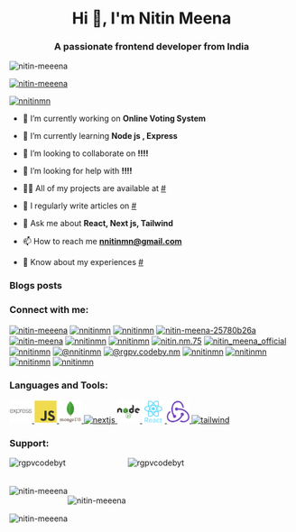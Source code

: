 <h1 align="center">Hi 👋, I'm Nitin Meena</h1>
<h3 align="center">A passionate frontend developer from India</h3>

<p align="left"> <img src="https://komarev.com/ghpvc/?username=nitin-meeena&label=Profile%20views&color=0e75b6&style=flat" alt="nitin-meeena" /> </p>

<p align="left"> <a href="https://github.com/ryo-ma/github-profile-trophy"><img src="https://github-profile-trophy.vercel.app/?username=nitin-meeena" alt="nitin-meeena" /></a> </p>

<p align="left"> <a href="https://twitter.com/nnitinmn" target="blank"><img src="https://img.shields.io/twitter/follow/nnitinmn?logo=twitter&style=for-the-badge" alt="nnitinmn" /></a> </p>

- 🔭 I’m currently working on **Online Voting System**

- 🌱 I’m currently learning **Node js , Express**

- 👯 I’m looking to collaborate on **!!!!**

- 🤝 I’m looking for help with **!!!!**

- 👨‍💻 All of my projects are available at [#](#)

- 📝 I regularly write articles on [#](#)

- 💬 Ask me about **React, Next js, Tailwind**

- 📫 How to reach me **nnitinmn@gmail.com**

- 📄 Know about my experiences [#](#)

### Blogs posts
<!-- BLOG-POST-LIST:START -->
<!-- BLOG-POST-LIST:END -->

<h3 align="left">Connect with me:</h3>
<p align="left">
<a href="https://codepen.io/nitin-meeena" target="blank"><img align="center" src="https://raw.githubusercontent.com/rahuldkjain/github-profile-readme-generator/master/src/images/icons/Social/codepen.svg" alt="nitin-meeena" height="30" width="40" /></a>
<a href="https://dev.to/nnitinmn" target="blank"><img align="center" src="https://raw.githubusercontent.com/rahuldkjain/github-profile-readme-generator/master/src/images/icons/Social/devto.svg" alt="nnitinmn" height="30" width="40" /></a>
<a href="https://twitter.com/nnitinmn" target="blank"><img align="center" src="https://raw.githubusercontent.com/rahuldkjain/github-profile-readme-generator/master/src/images/icons/Social/twitter.svg" alt="nnitinmn" height="30" width="40" /></a>
<a href="https://linkedin.com/in/nitin-meena-25780b26a" target="blank"><img align="center" src="https://raw.githubusercontent.com/rahuldkjain/github-profile-readme-generator/master/src/images/icons/Social/linked-in-alt.svg" alt="nitin-meena-25780b26a" height="30" width="40" /></a>
<a href="https://stackoverflow.com/users/23263305/nitin-meena" target="blank"><img align="center" src="https://raw.githubusercontent.com/rahuldkjain/github-profile-readme-generator/master/src/images/icons/Social/stack-overflow.svg" alt="nitin-meena" height="30" width="40" /></a>
<a href="https://codesandbox.com/nnitinmn" target="blank"><img align="center" src="https://raw.githubusercontent.com/rahuldkjain/github-profile-readme-generator/master/src/images/icons/Social/codesandbox.svg" alt="nnitinmn" height="30" width="40" /></a>
<a href="https://kaggle.com/nnitinmn" target="blank"><img align="center" src="https://raw.githubusercontent.com/rahuldkjain/github-profile-readme-generator/master/src/images/icons/Social/kaggle.svg" alt="nnitinmn" height="30" width="40" /></a>
<a href="https://fb.com/nitin.nm.75" target="blank"><img align="center" src="https://raw.githubusercontent.com/rahuldkjain/github-profile-readme-generator/master/src/images/icons/Social/facebook.svg" alt="nitin.nm.75" height="30" width="40" /></a>
<a href="https://instagram.com/nitin_meena_official" target="blank"><img align="center" src="https://raw.githubusercontent.com/rahuldkjain/github-profile-readme-generator/master/src/images/icons/Social/instagram.svg" alt="nitin_meena_official" height="30" width="40" /></a>
<a href="https://dribbble.com/nnitinmn" target="blank"><img align="center" src="https://raw.githubusercontent.com/rahuldkjain/github-profile-readme-generator/master/src/images/icons/Social/dribbble.svg" alt="nnitinmn" height="30" width="40" /></a>
<a href="https://hashnode.com/nnitinmn" target="blank"><img align="center" src="https://raw.githubusercontent.com/rahuldkjain/github-profile-readme-generator/master/src/images/icons/Social/hashnode.svg" alt="@nnitinmn" height="30" width="40" /></a>
<a href="https://medium.com/@rgpv.codeby.nm" target="blank"><img align="center" src="https://raw.githubusercontent.com/rahuldkjain/github-profile-readme-generator/master/src/images/icons/Social/medium.svg" alt="@rgpv.codeby.nm" height="30" width="40" /></a>
<a href="https://www.codechef.com/users/nnitinmn" target="blank"><img align="center" src="https://cdn.jsdelivr.net/npm/simple-icons@3.1.0/icons/codechef.svg" alt="nnitinmn" height="30" width="40" /></a>
<a href="https://codeforces.com/profile/nnitinmn" target="blank"><img align="center" src="https://raw.githubusercontent.com/rahuldkjain/github-profile-readme-generator/master/src/images/icons/Social/codeforces.svg" alt="nnitinmn" height="30" width="40" /></a>
<a href="https://www.hackerearth.com/nnitinmn" target="blank"><img align="center" src="https://raw.githubusercontent.com/rahuldkjain/github-profile-readme-generator/master/src/images/icons/Social/hackerearth.svg" alt="nnitinmn" height="30" width="40" /></a>
<a href="https://www.topcoder.com/members/nnitinmn" target="blank"><img align="center" src="https://raw.githubusercontent.com/rahuldkjain/github-profile-readme-generator/master/src/images/icons/Social/topcoder.svg" alt="nnitinmn" height="30" width="40" /></a>
</p>

<h3 align="left">Languages and Tools:</h3>
<p align="left"> <a href="https://expressjs.com" target="_blank" rel="noreferrer"> <img src="https://raw.githubusercontent.com/devicons/devicon/master/icons/express/express-original-wordmark.svg" alt="express" width="40" height="40"/> </a> <a href="https://developer.mozilla.org/en-US/docs/Web/JavaScript" target="_blank" rel="noreferrer"> <img src="https://raw.githubusercontent.com/devicons/devicon/master/icons/javascript/javascript-original.svg" alt="javascript" width="40" height="40"/> </a> <a href="https://www.mongodb.com/" target="_blank" rel="noreferrer"> <img src="https://raw.githubusercontent.com/devicons/devicon/master/icons/mongodb/mongodb-original-wordmark.svg" alt="mongodb" width="40" height="40"/> </a> <a href="https://nextjs.org/" target="_blank" rel="noreferrer"> <img src="https://cdn.worldvectorlogo.com/logos/nextjs-2.svg" alt="nextjs" width="40" height="40"/> </a> <a href="https://nodejs.org" target="_blank" rel="noreferrer"> <img src="https://raw.githubusercontent.com/devicons/devicon/master/icons/nodejs/nodejs-original-wordmark.svg" alt="nodejs" width="40" height="40"/> </a> <a href="https://reactjs.org/" target="_blank" rel="noreferrer"> <img src="https://raw.githubusercontent.com/devicons/devicon/master/icons/react/react-original-wordmark.svg" alt="react" width="40" height="40"/> </a> <a href="https://redux.js.org" target="_blank" rel="noreferrer"> <img src="https://raw.githubusercontent.com/devicons/devicon/master/icons/redux/redux-original.svg" alt="redux" width="40" height="40"/> </a> <a href="https://tailwindcss.com/" target="_blank" rel="noreferrer"> <img src="https://www.vectorlogo.zone/logos/tailwindcss/tailwindcss-icon.svg" alt="tailwind" width="40" height="40"/> </a> </p>

<h3 align="left">Support:</h3>
<p><a href="https://www.buymeacoffee.com/rgpvcodebyt"> <img align="left" src="https://cdn.buymeacoffee.com/buttons/v2/default-yellow.png" height="50" width="210" alt="rgpvcodebyt" /></a><a href="https://ko-fi.com/rgpvcodebyt"> <img align="left" src="https://cdn.ko-fi.com/cdn/kofi3.png?v=3" height="50" width="210" alt="rgpvcodebyt" /></a></p><br><br>

<p><img align="left" src="https://github-readme-stats.vercel.app/api/top-langs?username=nitin-meeena&show_icons=true&locale=en&layout=compact" alt="nitin-meeena" /></p>

<p>&nbsp;<img align="center" src="https://github-readme-stats.vercel.app/api?username=nitin-meeena&show_icons=true&locale=en" alt="nitin-meeena" /></p>

<p><img align="center" src="https://github-readme-streak-stats.herokuapp.com/?user=nitin-meeena&" alt="nitin-meeena" /></p>
